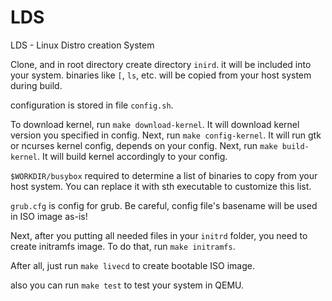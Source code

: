 # LDS
LDS - Linux Distro creation System

Clone, and in root directory create directory `inird`. it will be included into your system. binaries like `[`, `ls`, etc. will be copied from your host system during build.

configuration is stored in file `config.sh`.

To download kernel, run `make download-kernel`. It will download kernel version you specified in config.
Next, run `make config-kernel`. It will run gtk or ncurses kernel config, depends on your config.
Next, run `make build-kernel`. It will build kernel accordingly to your config.

`$WORKDIR/busybox` required to determine a list of binaries to copy from your host system. You can replace it
with sth executable to customize this list.

`grub.cfg` is config for grub. Be careful, config file's basename will be used in ISO image as-is!

Next, after you putting all needed files in your `initrd` folder, you need to create initramfs image.
To do that, run `make initramfs`.

After all, just run `make livecd` to create bootable ISO image.

also you can run `make test` to test your system in QEMU.
